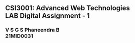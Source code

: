 <h2>CSI3001: Advanced Web Technologies <br>LAB Digital Assignment - 1 </h2>

<h3>V S G S Phaneendra B <br>21MID0031</h3>

